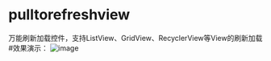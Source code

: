 # pulltorefreshview
万能刷新加载控件，支持ListView、GridView、RecyclerView等View的刷新加载
#效果演示：
![image](https://github.com/kaifa1321/pulltorefreshview/blob/master/show.gif)
